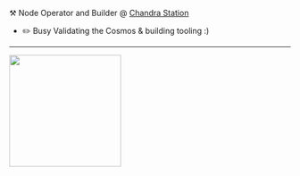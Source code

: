 :hammer_and_pick: Node Operator and Builder @ [Chandra Station](https://chandrastation.com)
-   :pencil2: Busy Validating the Cosmos & building tooling :)

---

<img align='center' src='https://www.fiverr.com/eugeniannu/make-a-pixel-art-gif' width='200'>
